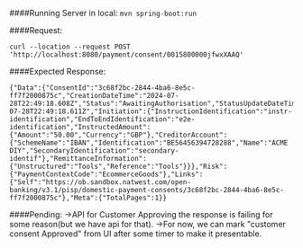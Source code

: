####Running Server in local:
```mvn spring-boot:run```

####Request:
```
curl --location --request POST 'http://localhost:8080/payment/consent/0015800000jfwxXAAQ'
```

####Expected Response:
```
{"Data":{"ConsentId":"3c68f2bc-2844-4ba6-8e5c-ff7f2000875c","CreationDateTime":"2024-07-28T22:49:18.608Z","Status":"AwaitingAuthorisation","StatusUpdateDateTime":"2024-07-28T22:49:18.611Z","Initiation":{"InstructionIdentification":"instr-identification","EndToEndIdentification":"e2e-identification","InstructedAmount":{"Amount":"50.00","Currency":"GBP"},"CreditorAccount":{"SchemeName":"IBAN","Identification":"BE56456394728288","Name":"ACME DIY","SecondaryIdentification":"secondary-identif"},"RemittanceInformation":{"Unstructured":"Tools","Reference":"Tools"}}},"Risk":{"PaymentContextCode":"EcommerceGoods"},"Links":{"Self":"https://ob.sandbox.natwest.com/open-banking/v3.1/pisp/domestic-payment-consents/3c68f2bc-2844-4ba6-8e5c-ff7f2000875c"},"Meta":{"TotalPages":1}}
```

####Pending:
->API for Customer Approving the response is failing for some reason(but we have api for that).
->For now, we can mark "customer consent Approved" from UI after some timer to make it presentable.




